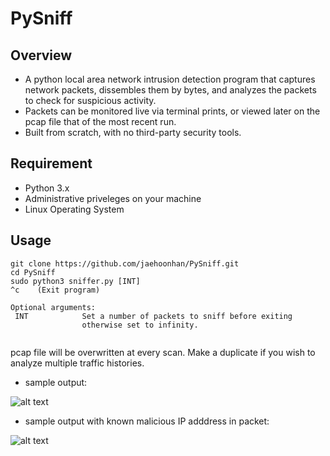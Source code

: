 # PySniff

## Overview

- A python local area network intrusion detection program that captures network packets, dissembles them by bytes, and analyzes the packets to check for suspicious activity. 
- Packets can be monitored live via terminal prints, or viewed later on the pcap file that of the most recent run.
- Built from scratch, with no third-party security tools.

## Requirement
  - Python 3.x
  - Administrative priveleges on your machine
  - Linux Operating System

## Usage

```
git clone https://github.com/jaehoonhan/PySniff.git
cd PySniff
sudo python3 sniffer.py [INT]
^c    (Exit program)

Optional arguments:
 INT            Set a number of packets to sniff before exiting
                otherwise set to infinity.
               
```
pcap file will be overwritten at every scan. Make a duplicate if you wish to analyze multiple traffic histories.
- sample output:

![alt text](https://i.imgur.com/nDLnRNI.jpg)
- sample output with known malicious IP adddress in packet:

![alt text](https://i.imgur.com/bvuvW9w.jpg)
